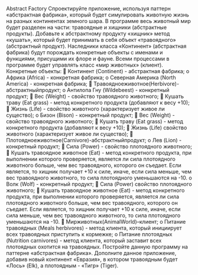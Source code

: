Abstract Factory
Спроектируйте приложение, используя паттерн «абстрактная фабрика», который будет симулировать животную жизнь на разных континентах земного шара.
В программе весь животный мир будет разделен на части: травоядные и хищники (абстрактные продукты).
Добавьте к абстрактному продукту «хищник» метод «кушать», который будет принимать в себя объект «травоядного» (абстрактный продукт).
Наследники класса «Континент» (абстрактная фабрика) будут порождать конкретные объекты с именами и функциями, присущими их флоре и фауне.
Всеми процессами в программе будет управлять класс «мир животных» (клиент).
Конкретные объекты:
 Континент (Continent) - абстрактная фабрика;
o Африка (Africa) - конкретная фабрика;
o Северная Америка (North America) - конкретная фабрика;  Травоядноеживотное(Herbivore)-абстрактныйпродукт;
o Антилопа Гну (Wildebeest) - конкретный продукт;
 Вес (Weight) - свойство травоядного животного;
 Кушать траву (Eat grass) - метод конкретного продукта
(добавляют к весу +10);
 Жизнь (Life) - свойство животного (характеризует живое
ли существо);
o Бизон (Bison) - конкретный продукт;
 Вес (Weight) - свойство травоядного животного;
 Кушать траву (Eat grass) - метод конкретного продукта
(добавляют к весу +10);
 Жизнь (Life) свойство животного (характеризует живое ли
существо);
 Плотоядноеживотное(Carnivore)-абстрактныйпродукт;
o Лев (Lion) - конкретный продукт;
 Сила (Power) - свойство плотоядного животного;
 Кушать травоядное животное (Eat) - метод конкретного продукта, при выполнении которого проверяется, является ли сила плотоядного животного больше, чем вес травоядного, которого он съедает. Если является, то хищник получает +10 к силе, иначе, если сила меньше, чем вес травоядного животного, то сила плотоядного
уменьшаются на -10.
o Волк (Wolf) - конкретный продукт;
 Сила (Power) свойство плотоядного животного;
 Кушать травоядное животное (Eat) - метод конкретного продукта, при выполнении которого проверяется, является ли сила плотоядного животного больше, чем вес травоядного, которого он съедает. Если является, то хищник получает +10 к силе, иначе, если сила меньше, чем вес травоядного животного, то сила плотоядного
уменьшаются на -10.
 Мирживотных(AnimalWorld)–клиент;
o Питание травоядных (Meals herbivores) - метод клиента, который инициирует всех травоядных приступить к кормежке;
o Питание плотоядных (Nutrition carnivores) - метод клиента, который заставит всех плотоядных охотится на травоядных.
Постройте данную программу на паттерне «абстрактная фабрика».
Дополните данное приложение, добавив новый континент «Евразия», в котором травоядным будет «Лось» (Elk), а плотоядным - «Тигр» (Tiger).
